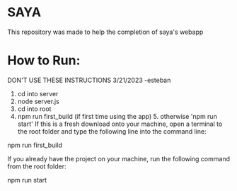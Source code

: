 # SAYA

This repository was made to help the completion of saya's webapp

# How to Run:

DON'T USE THESE INSTRUCTIONS 3/21/2023 -esteban 

1. cd into server
2. node server.js
3. cd into root
4. npm run first_build (if first time using the app) 5. otherwise 'npm run start'
   If this is a fresh download onto your machine, open a terminal to the root folder and type the following line into the command line:

npm run first_build

If you already have the project on your machine, run the following command from the root folder:

npm run start
